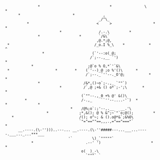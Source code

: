                    *                                *               \                *     
          *                        *             ,
                                               _/^\_
              *                               <     >                   *                  *   
                             *                 /.-.\         * 
                   *                  *        `/&\`                   
                                              ,@.*;@,
     *                                       /_o.I %_\    *           *            ^         
                     *                      (`'--:o(_@;
                                           /`;--.,__ `')                        *     
                *                         ;@`o % O,*`'`&\
     *                     *        *    (`'--)_@ ;o %'()\      *
                                         /`;--._`''--._O'@;           *                *     
                   *                    /&*,()~o`;-.,_ `""`)
                             *          /`,@ ;+& () o*`;-';\       *               * 
                                       (`""--.,_0 +% @' &()\
             *                         /-.,_    ``''--....-'`)  *                *              *     
                                  *    /@%;o`:;'--,.__   __.'\
                       *              ;*,&(); @ % &^;~`"`o;@();         *
       *                              /(); o^~; & ().o@*&`;&%O\
                                      `"="==""==,,,.,="=="==="`                           *     
          __.----.(\-'')))..---... __.----.(\-''#####---...___...-----.___..._...***___
                                 '`         \)_`"""""`
                *                        .--' ')                       *                  *     
                                       o(  )_-\
                                         `"""` `
